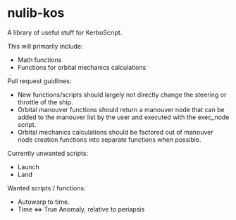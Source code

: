 # nulib-kos

A library of useful stuff for KerboScript.

This will primarily include:

 - Math functions
 - Functions for orbital mechanics calculations

Pull request guidlines:

 - New functions/scripts should largely not directly change the steering
   or throttle of the ship.
 - Orbital manouver functions should return a manouver node that can be added to
   the manouver list by the user and executed with the exec_node script.
 - Orbital mechanics calculations should be factored out of manouver node
   creation functions into separate functions when possible.

Currently unwanted scripts:

 - Launch
 - Land

Wanted scripts / functions:

 - Autowarp to time.
 - Time <=> True Anomaly, relative to periapsis
